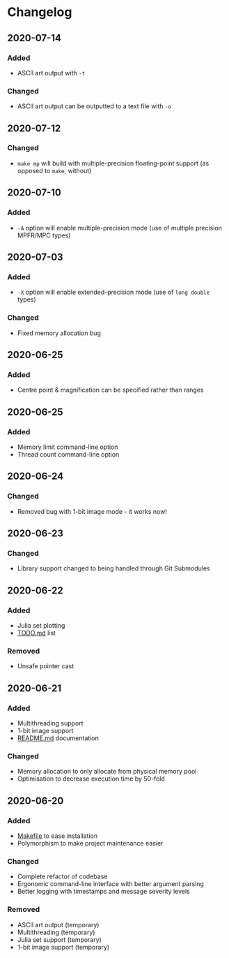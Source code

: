 # Changelog

## 2020-07-14
### Added
- ASCII art output with `-t`
### Changed
- ASCII art output can be outputted to a text file with `-o`

## 2020-07-12
### Changed
- `make mp` will build with multiple-precision floating-point support (as opposed to `make`, without)

## 2020-07-10
### Added
- `-A` option will enable multiple-precision mode (use of multiple precision MPFR/MPC types)

## 2020-07-03
### Added
- `-X` option will enable extended-precision mode (use of `long double` types)
### Changed
- Fixed memory allocation bug

## 2020-06-25
### Added
- Centre point & magnification can be specified rather than ranges

## 2020-06-25
### Added
- Memory limit command-line option
- Thread count command-line option

## 2020-06-24
### Changed
- Removed bug with 1-bit image mode - it works now!

## 2020-06-23
### Changed
- Library support changed to being handled through Git Submodules

## 2020-06-22
### Added
- Julia set plotting
- [TODO.md](TODO.md) list
### Removed
- Unsafe pointer cast

## 2020-06-21
### Added
- Multithreading support
- 1-bit image support
- [README.md](README.md) documentation
### Changed
- Memory allocation to only allocate from physical memory pool
- Optimisation to decrease execution time by 50-fold

## 2020-06-20
### Added
- [Makefile](Makefile) to ease installation
- Polymorphism to make project maintenance easier
### Changed
- Complete refactor of codebase
- Ergonomic command-line interface with better argument parsing
- Better logging with timestamps and message severity levels
### Removed
- ASCII art output (temporary)
- Multithreading (temporary)
- Julia set support (temporary)
- 1-bit image support (temporary)
